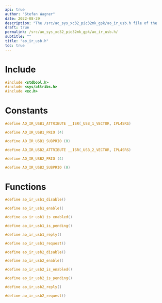```yaml
---
api: true
author: "Stefan Wagner"
date: 2022-08-29
description: "The /src/ao_sys_xc32_pic32mk_gpk/ao_ir_usb.h file of the ao real-time operating system."
draft: true
permalink: /src/ao_sys_xc32_pic32mk_gpk/ao_ir_usb.h/
subtitle: ""
title: "ao_ir_usb.h"
toc: true
---
```


# Include

```c
#include <stdbool.h>
#include <sys/attribs.h>
#include <xc.h>
```

# Constants

```c
#define AO_IR_USB1_ATTRIBUTE __ISR(_USB_1_VECTOR, IPL4SRS)
```

```c
#define AO_IR_USB1_PRIO (4)
```

```c
#define AO_IR_USB1_SUBPRIO (0)
```

```c
#define AO_IR_USB2_ATTRIBUTE __ISR(_USB_2_VECTOR, IPL4SRS)
```

```c
#define AO_IR_USB2_PRIO (4)
```

```c
#define AO_IR_USB2_SUBPRIO (0)
```

# Functions

```c
#define ao_ir_usb1_disable()
```

```c
#define ao_ir_usb1_enable()
```

```c
#define ao_ir_usb1_is_enabled()
```

```c
#define ao_ir_usb1_is_pending()
```

```c
#define ao_ir_usb1_reply()
```

```c
#define ao_ir_usb1_request()
```

```c
#define ao_ir_usb2_disable()
```

```c
#define ao_ir_usb2_enable()
```

```c
#define ao_ir_usb2_is_enabled()
```

```c
#define ao_ir_usb2_is_pending()
```

```c
#define ao_ir_usb2_reply()
```

```c
#define ao_ir_usb2_request()
```

